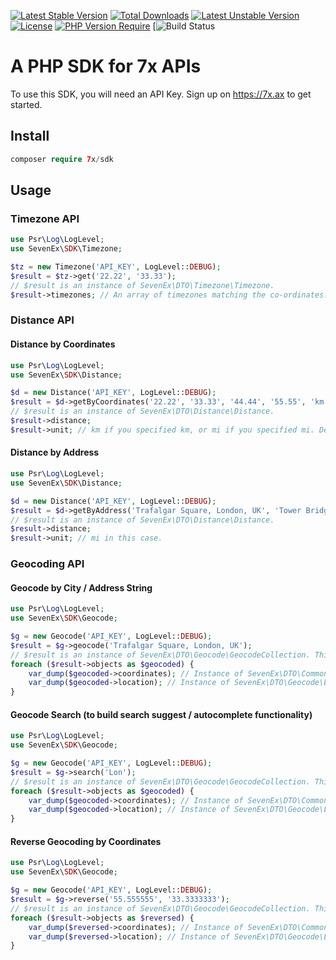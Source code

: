 [![Latest Stable Version](http://poser.pugx.org/7x/sdk/v)](https://packagist.org/packages/7x/sdk) [![Total Downloads](http://poser.pugx.org/7x/sdk/downloads)](https://packagist.org/packages/7x/sdk) [![Latest Unstable Version](http://poser.pugx.org/7x/sdk/v/unstable)](https://packagist.org/packages/7x/sdk) [![License](http://poser.pugx.org/7x/sdk/license)](https://packagist.org/packages/7x/sdk) [![PHP Version Require](http://poser.pugx.org/7x/sdk/require/php)](https://packagist.org/packages/7x/sdk) [![Build Status](https://github.com/7x-ax/sdk-php/actions/workflows/php.yml/badge.svg)
# A PHP SDK for 7x APIs

To use this SDK, you will need an API Key. Sign up on https://7x.ax to get started.

## Install

```php
composer require 7x/sdk
```

## Usage

### Timezone API

```php
use Psr\Log\LogLevel;
use SevenEx\SDK\Timezone;

$tz = new Timezone('API_KEY', LogLevel::DEBUG);
$result = $tz->get('22.22', '33.33');
// $result is an instance of SevenEx\DTO\Timezone\Timezone.
$result->timezones; // An array of timezones matching the co-ordinates. Mostly just contains a single string.
```

### Distance API

#### Distance by Coordinates
```php
use Psr\Log\LogLevel;
use SevenEx\SDK\Distance;

$d = new Distance('API_KEY', LogLevel::DEBUG);
$result = $d->getByCoordinates('22.22', '33.33', '44.44', '55.55', 'km');
// $result is an instance of SevenEx\DTO\Distance\Distance.
$result->distance;
$result->unit; // km if you specified km, or mi if you specified mi. Defaults to km if not specified.
```

#### Distance by Address
```php
use Psr\Log\LogLevel;
use SevenEx\SDK\Distance;

$d = new Distance('API_KEY', LogLevel::DEBUG);
$result = $d->getByAddress('Trafalgar Square, London, UK', 'Tower Bridge, London, UK', 'mi');
// $result is an instance of SevenEx\DTO\Distance\Distance.
$result->distance;
$result->unit; // mi in this case.
```

### Geocoding API

#### Geocode by City / Address String 
```php
use Psr\Log\LogLevel;
use SevenEx\SDK\Geocode;

$g = new Geocode('API_KEY', LogLevel::DEBUG);
$result = $g->geocode('Trafalgar Square, London, UK');
// $result is an instance of SevenEx\DTO\Geocode\GeocodeCollection. This contains an array of objects.
foreach ($result->objects as $geocoded) {
    var_dump($geocoded->coordinates); // Instance of SevenEx\DTO\Common\Coordinates
    var_dump($geocoded->location); // Instance of SevenEx\DTO\Geocode\Location
}
```

#### Geocode Search (to build search suggest / autocomplete functionality)
```php
use Psr\Log\LogLevel;
use SevenEx\SDK\Geocode;

$g = new Geocode('API_KEY', LogLevel::DEBUG);
$result = $g->search('Lon');
// $result is an instance of SevenEx\DTO\Geocode\GeocodeCollection. This contains an array of objects.
foreach ($result->objects as $geocoded) {
    var_dump($geocoded->coordinates); // Instance of SevenEx\DTO\Common\Coordinates
    var_dump($geocoded->location); // Instance of SevenEx\DTO\Geocode\Location
}
```

#### Reverse Geocoding by Coordinates
```php
use Psr\Log\LogLevel;
use SevenEx\SDK\Geocode;

$g = new Geocode('API_KEY', LogLevel::DEBUG);
$result = $g->reverse('55.555555', '33.3333333');
// $result is an instance of SevenEx\DTO\Geocode\GeocodeCollection. This contains an array of objects.
foreach ($result->objects as $reversed) {
    var_dump($reversed->coordinates); // Instance of SevenEx\DTO\Common\Coordinates
    var_dump($reversed->location); // Instance of SevenEx\DTO\Geocode\Location
}
